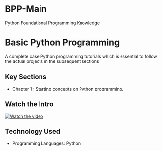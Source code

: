 # BPP-Main
Python Foundational Programming Knowledge
# Basic Python Programming 
A complete case Python programming tutorials which is essential to follow the actual projects in the subsequent sections

## Key Sections
- [Chapter 1](https://github.com/fromsantanu/Basic-Python-Chapter-1)  : Starting concepts on Python programming.

## Watch the Intro 
[![Watch the video](https://img.youtube.com/vi/tbd/hqdefault.jpg)](https://www.youtube.com/watch?v=tbd)

## Technology Used
- Programming Languages: Python.
